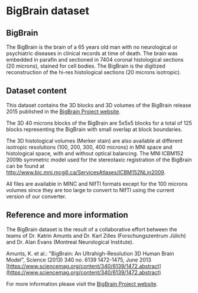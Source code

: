 # BigBrain dataset

## BigBrain

The BigBrain is the brain of a 65 years old man with no neurological or psychiatric
diseases in clinical records at time of death. The brain was embedded in parafin and
sectioned in 7404 coronal histological sections (20 microns), stained for cell bodies.
The BigBrain is the digitized reconstruction of the hi-res histological sections 
(20 microns isotropic).

## Dataset content

This dataset contains the 3D blocks and 3D volumes of the BigBrain release 2015
published in the [BigBrain Project website](https://bigbrainproject.org).

The 3D 40 microns blocks of the BigBrain are 5x5x5 blocks for a total of 125 blocks
representing the BigBrain with small overlap at block boundaries.

The 3D histological volumes (Merker stain) are also available at different 
isotropic resolutions (100, 200, 300, 400 microns) in MNI space and 
histological space, with and without optical balancing. The MNI ICBM152 
2009b symmetric model used for the stereotaxic registration of the BigBrain 
can be found at http://www.bic.mni.mcgill.ca/ServicesAtlases/ICBM152NLin2009.


All files are available in MINC and NIfTI formats except for the 100 microns volumes 
since they are too large to convert to NIfTI using the current version of our
converter.

## Reference and more information

The BigBrain dataset is the result of a collaborative effort between the
teams of Dr. Katrin Amunts and Dr. Karl Zilles (Forschungszentrum Jülich)
and Dr. Alan Evans (Montreal Neurological Institute).

Amunts, K. et al.: "BigBrain: An Ultrahigh-Resolution 3D Human
Brain Model", Science (2013) 340 no. 6139 1472-1475, June 2013
[https://www.sciencemag.org/content/340/6139/1472.abstract](https://www.sciencemag.org/content/340/6139/1472.abstract)

For more information please visit the [BigBrain Project website](https://bigbrainproject.org).
